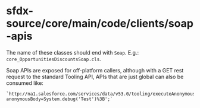 # sfdx-source/core/main/code/clients/soap-apis

The name of these classes should end with `Soap`. E.g.: `core_OpportunitiesDiscountsSoap.cls`.

Soap APIs are exposed for off-platform callers, although with a GET rest request to the standard Tooling API, APIs that are just global can also be consumed like:

    `http://na1.salesforce.com/services/data/v53.0/tooling/executeAnonymous/?anonymousBody=System.debug('Test')%3B';`
